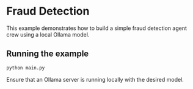 # Fraud Detection

This example demonstrates how to build a simple fraud detection agent crew using a local Ollama model.

## Running the example

```bash
python main.py
```

Ensure that an Ollama server is running locally with the desired model.
